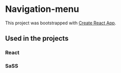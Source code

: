 # Navigation-menu

This project was bootstrapped with [Create React App](https://github.com/facebook/create-react-app).

## Used in the projects

### React



### SaSS


